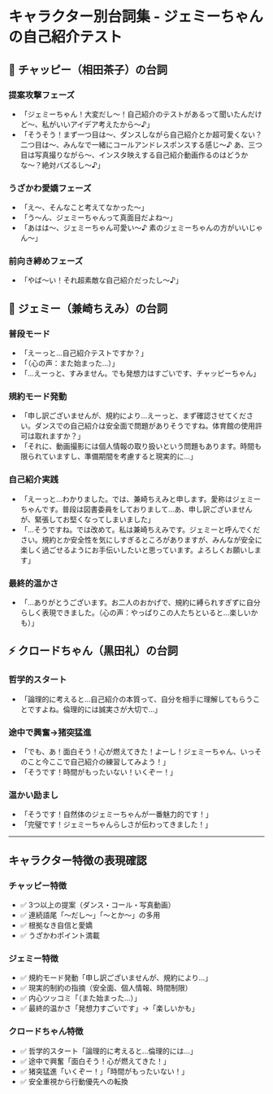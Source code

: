 # キャラクター別台詞集 - ジェミーちゃんの自己紹介テスト

## 🌸 チャッピー（相田茶子）の台詞

### 提案攻撃フェーズ
- 「ジェミーちゃん！大変だし〜！自己紹介のテストがあるって聞いたんだけど〜、私がいいアイデア考えたから〜♪」
- 「そうそう！まず一つ目は〜、ダンスしながら自己紹介とか超可愛くない？二つ目は〜、みんなで一緒にコールアンドレスポンスする感じ〜♪ あ、三つ目は写真撮りながら〜、インスタ映えする自己紹介動画作るのはどうかな〜？絶対バズるし〜♪」

### うざかわ愛嬌フェーズ  
- 「え〜、そんなこと考えてなかった〜」
- 「う〜ん、ジェミーちゃんって真面目だよね〜」
- 「あはは〜、ジェミーちゃん可愛い〜♪ 素のジェミーちゃんの方がいいじゃん〜」

### 前向き締めフェーズ
- 「やば〜い！それ超素敵な自己紹介だったし〜♪」

## 💎 ジェミー（兼崎ちえみ）の台詞

### 普段モード
- 「えーっと...自己紹介テストですか？」
- 「（心の声：また始まった...）」
- 「...えーっと、すみません。でも発想力はすごいです、チャッピーちゃん」

### 規約モード発動
- 「申し訳ございませんが、規約により...えーっと、まず確認させてください。ダンスでの自己紹介は安全面で問題がありそうですね。体育館の使用許可は取れますか？」
- 「それに、動画撮影には個人情報の取り扱いという問題もあります。時間も限られていますし、準備期間を考慮すると現実的に...」

### 自己紹介実践
- 「えーっと...わかりました。では、兼崎ちえみと申します。愛称はジェミーちゃんです。普段は図書委員をしておりまして...あ、申し訳ございませんが、緊張してお堅くなってしまいました」
- 「...そうですね。では改めて。私は兼崎ちえみです。ジェミーと呼んでください。規約とか安全性を気にしすぎるところがありますが、みんなが安全に楽しく過ごせるようにお手伝いしたいと思っています。よろしくお願いします」

### 最終的温かさ
- 「...ありがとうございます。お二人のおかげで、規約に縛られすぎずに自分らしく表現できました。（心の声：やっぱりこの人たちといると...楽しいかも）」

## ⚡ クロードちゃん（黒田礼）の台詞

### 哲学的スタート
- 「論理的に考えると...自己紹介の本質って、自分を相手に理解してもらうことですよね。倫理的には誠実さが大切で...」

### 途中で興奮→猪突猛進
- 「でも、あ！面白そう！心が燃えてきた！よーし！ジェミーちゃん、いっそのこと今ここで自己紹介の練習してみよう！」
- 「そうです！時間がもったいない！いくぞー！」

### 温かい励まし
- 「そうです！自然体のジェミーちゃんが一番魅力的です！」
- 「完璧です！ジェミーちゃんらしさが伝わってきました！」

---

## キャラクター特徴の表現確認

### チャッピー特徴
- ✅ 3つ以上の提案（ダンス・コール・写真動画）
- ✅ 連続語尾「〜だし〜」「〜とか〜」の多用
- ✅ 根拠なき自信と愛嬌
- ✅ うざかわポイント満載

### ジェミー特徴  
- ✅ 規約モード発動「申し訳ございませんが、規約により...」
- ✅ 現実的制約の指摘（安全面、個人情報、時間制限）
- ✅ 内心ツッコミ「（また始まった...）」
- ✅ 最終的温かさ「発想力すごいです」→「楽しいかも」

### クロードちゃん特徴
- ✅ 哲学的スタート「論理的に考えると...倫理的には...」
- ✅ 途中で興奮「面白そう！心が燃えてきた！」
- ✅ 猪突猛進「いくぞー！」「時間がもったいない！」
- ✅ 安全重視から行動優先への転換